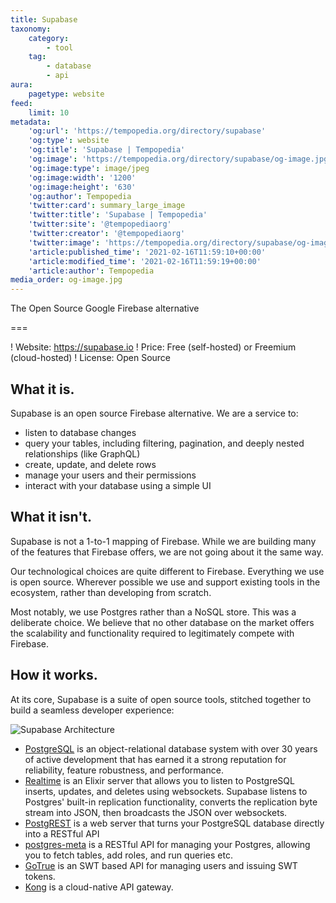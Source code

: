 ```yaml
---
title: Supabase
taxonomy:
    category:
        - tool
    tag:
        - database
        - api
aura:
    pagetype: website
feed:
    limit: 10
metadata:
    'og:url': 'https://tempopedia.org/directory/supabase'
    'og:type': website
    'og:title': 'Supabase | Tempopedia'
    'og:image': 'https://tempopedia.org/directory/supabase/og-image.jpg'
    'og:image:type': image/jpeg
    'og:image:width': '1200'
    'og:image:height': '630'
    'og:author': Tempopedia
    'twitter:card': summary_large_image
    'twitter:title': 'Supabase | Tempopedia'
    'twitter:site': '@tempopediaorg'
    'twitter:creator': '@tempopediaorg'
    'twitter:image': 'https://tempopedia.org/directory/supabase/og-image.jpg'
    'article:published_time': '2021-02-16T11:59:10+00:00'
    'article:modified_time': '2021-02-16T11:59:19+00:00'
    'article:author': Tempopedia
media_order: og-image.jpg
---
```


The Open Source Google Firebase alternative

===

! Website: https://supabase.io
! Price: Free (self-hosted) or Freemium (cloud-hosted)
! License: Open Source

What it is.
-----------------------------------------------------------------------------

Supabase is an open source Firebase alternative. We are a service to:

-   listen to database changes
-   query your tables, including filtering, pagination, and deeply nested relationships (like GraphQL)
-   create, update, and delete rows
-   manage your users and their permissions
-   interact with your database using a simple UI

What it isn't.
----------------------------------------------------------------------------------

Supabase is not a 1-to-1 mapping of Firebase. While we are building many of the features that Firebase offers, we are not going about it the same way.

Our technological choices are quite different to Firebase. Everything we use is open source. Wherever possible we use and support existing tools in the ecosystem, rather than developing from scratch.

Most notably, we use Postgres rather than a NoSQL store. This was a deliberate choice. We believe that no other database on the market offers the scalability and functionality required to legitimately compete with Firebase.

How it works.
---------------------------------------------------------------------------------

At its core, Supabase is a suite of open source tools, stitched together to build a seamless developer experience:

![Supabase Architecture](https://supabase.io/assets/images/supabase-architecture-0a162cd9b23053a55074d7dda5b6c4ad.png)

-   [PostgreSQL](https://www.postgresql.org/) is an object-relational database system with over 30 years of active development that has earned it a strong reputation for reliability, feature robustness, and performance.
-   [Realtime](https://github.com/supabase/realtime) is an Elixir server that allows you to listen to PostgreSQL inserts, updates, and deletes using websockets. Supabase listens to Postgres' built-in replication functionality, converts the replication byte stream into JSON, then broadcasts the JSON over websockets.
-   [PostgREST](http://postgrest.org/) is a web server that turns your PostgreSQL database directly into a RESTful API
-   [postgres-meta](https://github.com/supabase/postgres-meta) is a RESTful API for managing your Postgres, allowing you to fetch tables, add roles, and run queries etc.
-   [GoTrue](https://github.com/netlify/gotrue) is an SWT based API for managing users and issuing SWT tokens.
-   [Kong](https://github.com/Kong/kong) is a cloud-native API gateway.